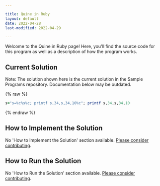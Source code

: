 ```yaml
---

title: Quine in Ruby
layout: default
date: 2022-04-28
last-modified: 2022-04-29

---
```


Welcome to the Quine in Ruby page! Here, you'll find the source code for this program as well as a description of how the program works.

## Current Solution

Note: The solution shown here is the current solution in the Sample Programs repository. Documentation below may be outdated.

{% raw %}

```Ruby
s="s=%c%s%c; printf s,34,s,34,10%c"; printf s,34,s,34,10

```

{% endraw %}

## How to Implement the Solution

No 'How to Implement the Solution' section available. [Please consider contributing](https://github.com/TheRenegadeCoder/sample-programs-website).

## How to Run the Solution

No 'How to Run the Solution' section available. [Please consider contributing](https://github.com/TheRenegadeCoder/sample-programs-website).